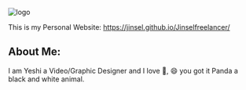 ![logo](https://drive.google.com/drive/u/0/my-drive)

This is my Personal Website: https://jinsel.github.io/Jinselfreelancer/

## About Me:
I am Yeshi a Video/Graphic Designer and I love :panda_face:, :smile: you got it Panda a black and white animal.
